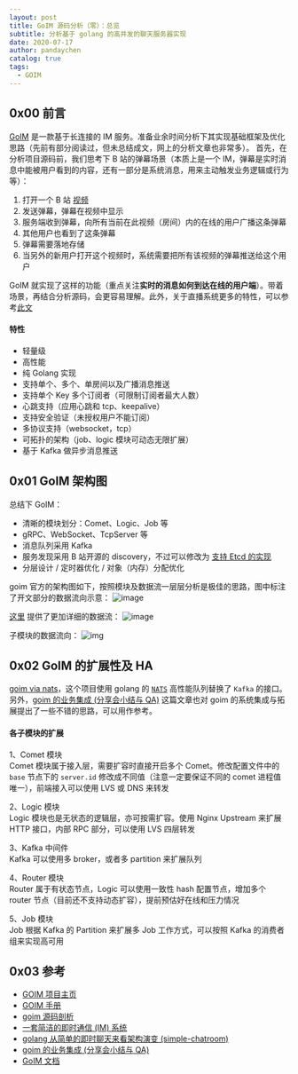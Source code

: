 ```yaml
---
layout: post
title: GoIM 源码分析（零）：总览
subtitle: 分析基于 golang 的高并发的聊天服务器实现
date: 2020-07-17
author: pandaychen
catalog: true
tags:
  - GOIM
---
```


## 0x00 前言

[GoIM](https://github.com/Terry-Mao/goim) 是一款基于长连接的 IM 服务。准备业余时间分析下其实现基础框架及优化思路（先前有部分阅读过，但未总结成文，网上的分析文章也非常多）。
首先，在分析项目源码前，我们思考下 B 站的弹幕场景（本质上是一个 IM，弹幕是实时消息中能被用户看到的内容，还有一部分是系统消息，用来主动触发业务逻辑或行为等）：

1.  打开一个 B 站 [视频](https://www.bilibili.com/video/BV1YK4y1s7UA?spm_id_from=333.851.b_7265706f7274466972737431.8)
2.  发送弹幕，弹幕在视频中显示
3.  服务端收到弹幕，向所有当前在此视频（房间）内的在线的用户广播这条弹幕
4.  其他用户也看到了这条弹幕
5.  弹幕需要落地存储
6.  当另外的新用户打开这个视频时，系统需要把所有该视频的弹幕推送给这个用户

GoIM 就实现了这样的功能（重点关注**实时的消息如何到达在线的用户端**）。带着场景，再结合分析源码，会更容易理解。此外，关于直播系统更多的特性，可以参考[此文](https://ruby-china.org/topics/39574)

#### 特性

- 轻量级
- 高性能
- 纯 Golang 实现
- 支持单个、多个、单房间以及广播消息推送
- 支持单个 Key 多个订阅者（可限制订阅者最大人数）
- 心跳支持（应用心跳和 tcp、keepalive）
- 支持安全验证（未授权用户不能订阅）
- 多协议支持（websocket，tcp）
- 可拓扑的架构（job、logic 模块可动态无限扩展）
- 基于 Kafka 做异步消息推送

## 0x01 GoIM 架构图

总结下 GoIM：

- 清晰的模块划分：Comet、Logic、Job 等
- gRPC、WebSocket、TcpServer 等
- 消息队列采用 Kafka
- 服务发现采用 B 站开源的 discovery，不过可以修改为 [支持 Etcd 的实现](https://github.com/Terry-Mao/goim/issues/251)
- 分层设计 / 定时器优化 / 对象（内存）分配优化

goim 官方的架构图如下，按照模块及数据流一层层分析是极佳的思路，图中标注了开文部分的数据流向示意：
![image](https://raw.githubusercontent.com/pandaychen/pandaychen.github.io/master/blog_img/2022/goim/goim1-arch.png)

[这里](https://juejin.im/post/5cbb9e68e51d456e51614aab) 提供了更加详细的数据流：
![image](https://raw.githubusercontent.com/pandaychen/pandaychen.github.io/master/blog_img/2022/goim/goim2-arch.png)

子模块的数据流向：
![img](https://raw.githubusercontent.com/pandaychen/pandaychen.github.io/master/blog_img/2022/goim/goim3-arch.png)

## 0x02 GoIM 的扩展性及 HA

[goim via nats](https://github.com/tsingson/ex-goim)，这个项目使用 golang 的 [`NATS`](https://github.com/nats-io/nats-server) 高性能队列替换了 `Kafka` 的接口。另外，[goim 的业务集成 (分享会小结与 QA)](https://juejin.im/post/5cf27f8ee51d45775e33f50c) 这篇文章也对 goim 的系统集成与拓展提出了一些不错的思路，可以用作参考。

#### 各子模块的扩展

1、Comet 模块 <br>
Comet 模块属于接入层，需要扩容时直接开启多个 Comet。修改配置文件中的 `base` 节点下的 `server.id` 修改成不同值（注意一定要保证不同的 comet 进程值唯一），前端接入可以使用 LVS 或 DNS 来转发

2、Logic 模块 <br>
Logic 模块也是无状态的逻辑层，亦可按需扩容。使用 Nginx Upstream 来扩展 HTTP 接口，内部 RPC 部分，可以使用 LVS 四层转发

3、Kafka 中间件 <br>
Kafka 可以使用多 broker，或者多 partition 来扩展队列

4、Router 模块 <br>
Router 属于有状态节点，Logic 可以使用一致性 hash 配置节点，增加多个 router 节点（目前还不支持动态扩容），提前预估好在线和压力情况

5、Job 模块 <br>
Job 根据 Kafka 的 Partition 来扩展多 Job 工作方式，可以按照 Kafka 的消费者组来实现高可用

## 0x03 参考

- [GOIM 项目主页](https://goim.io/)
- [GOIM 手册](https://goim.io/tutorials/)
- [goim 源码剖析](https://laohanlinux.github.io/2016/12/22/goim%E6%BA%90%E7%A0%81%E5%89%96%E6%9E%90/)
- [一套简洁的即时通信 (IM) 系统](https://alexstocks.github.io/html/im.html)
- [golang 从简单的即时聊天来看架构演变 (simple-chatroom)](https://github.com/LinkinStars/simple-chatroom)
- [goim 的业务集成 (分享会小结与 QA)](https://juejin.im/post/5cf27f8ee51d45775e33f50c)
- [GoIM 文档](https://raw.githubusercontent.com/Terry-Mao/goim/master/README_cn.md)
